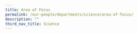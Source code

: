 ```yaml
---
title: Area of Focus
permalink: /our-people/departments/science/area-of-focus/
description: ""
third_nav_title: Science
---
```

